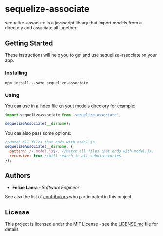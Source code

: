 
# sequelize-associate

sequelize-associate is a javascript library that import models from a directory and associate all together.

## Getting Started

These instructions will help you to get and use sequelize-associate on your app.

### Installing

```
npm install --save sequelize-associate
```

### Using

You can use in a index file on yout models directory for example: 

```js
import sequelizeAssociate from 'sequelize-associate';

sequelizeAssociate(__dirname);
```

You can also pass some options:

```js
//Match all files that ends with model.js
sequelizeAssociate(__dirname, { 
  pattern: /\.model.js$/, //Match all files that ends with model.js.
  recursive: true //Will search in all subdirectories.
});
```

## Authors

*  **Felipe Laera** - *Software Engineer*

See also the list of [contributors](https://github.com/LaeraFelipe/sequelize-associate/contributors) who participated in this project.
  

## License

This project is licensed under the MIT License - see the [LICENSE.md](https://github.com/LaeraFelipe/sequelize-associate/blob/master/LICENSE.md) file for details
  